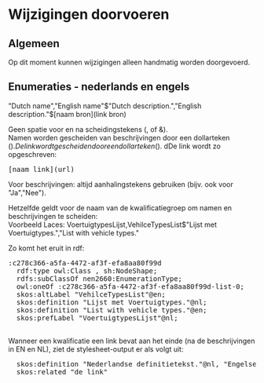 # Wijzigingen doorvoeren

## Algemeen
Op dit moment kunnen wijzigingen alleen handmatig worden doorgevoerd. 

## Enumeraties - nederlands en engels

"Dutch name","English name"$"Dutch description.","English description."$[naam bron](link bron)

Geen spatie voor en na scheidingstekens (, of &).  
Namen worden gescheiden van beschrijvingen door een dollarteken ($).  
De link wordt gescheiden door een dollarteken ($).  dDe link wordt zo opgeschreven: 
<pre>[naam link](url)</pre>
Voor beschrijvingen: altijd aanhalingstekens gebruiken (bijv. ook voor "Ja","Nee").  

Hetzelfde geldt voor de naam van de kwalificatiegroep om namen en beschrijvingen te scheiden:  
Voorbeeld Laces: VoertuigtypesLijst,VehilceTypesList$"Lijst met Voertuigtypes.","List with vehicle types."

Zo komt het eruit in rdf:

  <pre>
:c278c366-a5fa-4472-af3f-efa8aa80f99d
  rdf:type owl:Class , sh:NodeShape;
  rdfs:subClassOf nen2660:EnumerationType;
  owl:oneOf :c278c366-a5fa-4472-af3f-efa8aa80f99d-list-0;
  skos:altLabel "VehilceTypesList"@en;
  skos:definition "Lijst met Voertuigtypes."@nl;
  skos:definition "List with vehicle types."@en;
  skos:prefLabel "VoertuigtypesLijst"@nl;
  </pre>

Wanneer een kwalificatie een link bevat aan het einde (na de beschrijvingen in EN en NL), ziet de stylesheet-output er als volgt uit:  

  <pre>
  skos:definition "Nederlandse definitietekst."@nl, "Engelse definitietekst."@en
  skos:related "de link"
  </pre>


